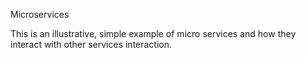Microservices

This is an illustrative, simple example of micro services and how they interact with other services interaction.